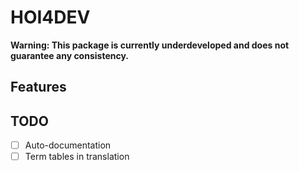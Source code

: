 # HOI4DEV

**Warning: This package is currently underdeveloped and does not guarantee any consistency.**

## Features

## TODO

- [ ] Auto-documentation
- [ ] Term tables in translation